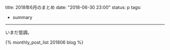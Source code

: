 title: 2018年6月のまとめ
date: "2018-06-30 23:00"
status: p
tags:
- summary
---

いまだ低調。

{% monthly_post_list 201806 blog %}
